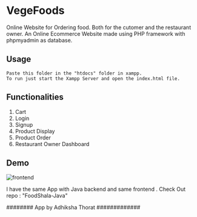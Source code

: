 # VegeFoods
Online Website for Ordering food. Both for the cutomer and the restaurant owner.
An Online Ecommerce Website made using PHP framework with phpmyadmin as database.

## Usage
```
Paste this folder in the "htdocs" folder in xampp.
To run just start the Xampp Server and open the index.html file.

```

## Functionalities
1. Cart 
2. Login 
3. Signup
4. Product Display
5. Product Order
6. Restaurant Owner Dashboard

## Demo
![frontend](https://user-images.githubusercontent.com/29985870/114547706-5e7c1500-9c7c-11eb-9ecd-7369496ab520.png)

I have the same App with Java backend and same frontend . Check Out repo : "FoodShala-Java"

######## App by Adhiksha Thorat #############
